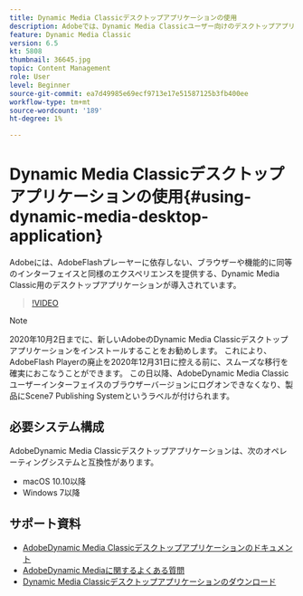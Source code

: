 ```yaml
---
title: Dynamic Media Classicデスクトップアプリケーションの使用
description: Adobeでは、Dynamic Media Classicユーザー向けのデスクトップアプリケーションを導入し、ブラウザーでAdobeFlashテクノロジーに依存しなくなりました。
feature: Dynamic Media Classic
version: 6.5
kt: 5808
thumbnail: 36645.jpg
topic: Content Management
role: User
level: Beginner
source-git-commit: ea7d49985e69ecf9713e17e51587125b3fb400ee
workflow-type: tm+mt
source-wordcount: '189'
ht-degree: 1%

---
```



# Dynamic Media Classicデスクトップアプリケーションの使用{#using-dynamic-media-desktop-application}

Adobeには、AdobeFlashプレーヤーに依存しない、ブラウザーや機能的に同等のインターフェイスと同様のエクスペリエンスを提供する、Dynamic Media Classic用のデスクトップアプリケーションが導入されています。

>[!VIDEO](https://video.tv.adobe.com/v/36645/?quality=12&learn=on)

>[!NOTE]
>
> 2020年10月2日までに、新しいAdobeのDynamic Media Classicデスクトップアプリケーションをインストールすることをお勧めします。 これにより、AdobeFlash Playerの廃止を2020年12月31日に控える前に、スムーズな移行を確実におこなうことができます。 この日以降、AdobeDynamic Media Classicユーザーインターフェイスのブラウザーバージョンにログオンできなくなり、製品にScene7 Publishing Systemというラベルが付けられます。

## 必要システム構成

AdobeDynamic Media Classicデスクトップアプリケーションは、次のオペレーティングシステムと互換性があります。

* macOS 10.10以降
* Windows 7以降

## サポート資料

* [AdobeDynamic Media Classicデスクトップアプリケーションのドキュメント](https://experienceleague.adobe.com/docs/dynamic-media-classic/using/intro/dynamic-media-classic-desktop-app.html)
* [AdobeDynamic Mediaに関するよくある質問](https://experienceleague.adobe.com/docs/dynamic-media-classic/using/new-ui-2020.html)
* [Dynamic Media Classicデスクトップアプリケーションのダウンロード](https://experienceleague.adobe.com/docs/dynamic-media-classic/using/new-ui-2020.html)